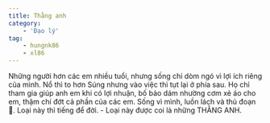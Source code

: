 ```yaml
---
title: Thằng anh
category: 
    - 'Đạo lý'
tag:
    - hungnk86
    - xl86
---
```

Những người hơn các em nhiều tuổi, nhưng sống chỉ dòm ngó vì lợi ích riêng của mình. Nổ thì to hơn Súng nhưng vào việc thì tụt lại ở phía sau. Họ chỉ tham gia giúp anh em khi có lợi nhuận, bố bảo dám nhường cơm xẻ áo cho em, thậm chí đớt cả phần của các em. Sống vì mình, luồn lách và thủ đoạn 🙏. Loại này thì tiếng để đời. - Loại này được coi là những THẰNG ANH.
